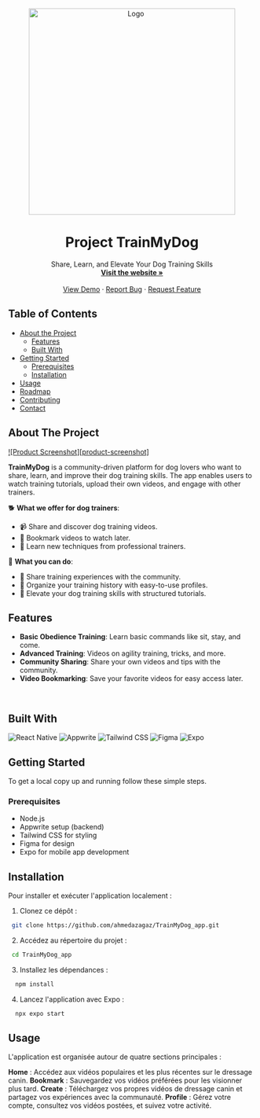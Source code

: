 <!-- PROJECT LOGO -->
<br />
<p align="center">
  <a href="https://github.com/ahmedazagaz/TrainMyDog_app">
    <img src="images/logo.svg" alt="Logo" width="420" height="420">
  </a>

  <h1 align="center">Project TrainMyDog</h1>

  <p align="center">
    Share, Learn, and Elevate Your Dog Training Skills 
    <br />
    <a href="https://trainmydog.framer.website"><strong>Visit the website »</strong></a>
    <br />
    <br />
    <a href="https://trainmydog.framer.website">View Demo</a>
    ·
    <a href="https://github.com/ahmedazagaz/TrainMyDog_app/issues">Report Bug</a>
    ·
    <a href="https://github.com/ahmedazagaz/TrainMyDog_app/issues">Request Feature</a>
  </p>
</p>

<!-- TABLE OF CONTENTS -->
## Table of Contents

* [About the Project](#about-the-project)
  * [Features](#features)
  * [Built With](#built-with)
* [Getting Started](#getting-started)
  * [Prerequisites](#prerequisites)
  * [Installation](#installation)
* [Usage](#usage)
* [Roadmap](#roadmap)
* [Contributing](#contributing)
* [Contact](#contact)

<!-- ABOUT THE PROJECT -->
## About The Project

[![Product Screenshot][product-screenshot]](https://trainmydog.framer.website)

**TrainMyDog** is a community-driven platform for dog lovers who want to share, learn, and improve their dog training skills. The app enables users to watch training tutorials, upload their own videos, and engage with other trainers.

🐕 **What we offer for dog trainers**:

- 📹 Share and discover dog training videos.
- 📑 Bookmark videos to watch later.
- 🐾 Learn new techniques from professional trainers.

🐾 **What you can do**:

- 🚀 Share training experiences with the community.
- 📂 Organize your training history with easy-to-use profiles.
- 🏅 Elevate your dog training skills with structured tutorials.

## Features

- **Basic Obedience Training**: Learn basic commands like sit, stay, and come.
- **Advanced Training**: Videos on agility training, tricks, and more.
- **Community Sharing**: Share your own videos and tips with the community.
- **Video Bookmarking**: Save your favorite videos for easy access later.

<br />

## Built With

<p float="left">
<img alt="React Native" src="https://img.shields.io/badge/-React_Native-61DAFB?style=flat-square&logo=react&logoColor=white" />
<img alt="Appwrite" src="https://img.shields.io/badge/-Appwrite-F02E65?style=flat-square&logo=appwrite&logoColor=white" />
<img alt="Tailwind CSS" src="https://img.shields.io/badge/-Tailwind_CSS-38B2AC?style=flat-square&logo=tailwind-css&logoColor=white" />
<img alt="Figma" src="https://img.shields.io/badge/-Figma-F24E1E?style=flat-square&logo=figma&logoColor=white" />
<img alt="Expo" src="https://img.shields.io/badge/-Expo-000020?style=flat-square&logo=expo&logoColor=white" />
</p>

<!-- GETTING STARTED -->
## Getting Started

To get a local copy up and running follow these simple steps.

### Prerequisites

- Node.js
- Appwrite setup (backend)
- Tailwind CSS for styling
- Figma for design
- Expo for mobile app development




## Installation

Pour installer et exécuter l'application localement :

1. Clonez ce dépôt :
      
 ```bash
  git clone https://github.com/ahmedazagaz/TrainMyDog_app.git

  ```
2. Accédez au répertoire du projet :
      
 ```bash
  cd TrainMyDog_app
  ```
3. Installez les dépendances :

 ```bash
   npm install
 ```
4. Lancez l'application avec Expo :

 ```bash
   npx expo start
 ```

## Usage

L'application est organisée autour de quatre sections principales :

**Home** : Accédez aux vidéos populaires et les plus récentes sur le dressage canin.
**Bookmark** : Sauvegardez vos vidéos préférées pour les visionner plus tard.
**Create** : Téléchargez vos propres vidéos de dressage canin et partagez vos expériences avec la communauté.
**Profile** : Gérez votre compte, consultez vos vidéos postées, et suivez votre activité.

